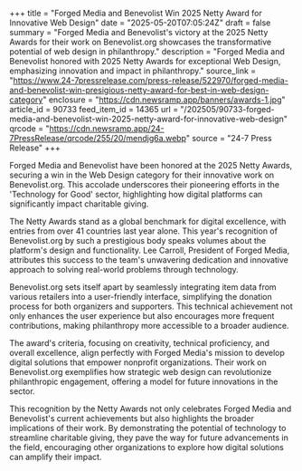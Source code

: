 +++
title = "Forged Media and Benevolist Win 2025 Netty Award for Innovative Web Design"
date = "2025-05-20T07:05:24Z"
draft = false
summary = "Forged Media and Benevolist's victory at the 2025 Netty Awards for their work on Benevolist.org showcases the transformative potential of web design in philanthropy."
description = "Forged Media and Benevolist honored with 2025 Netty Awards for exceptional Web Design, emphasizing innovation and impact in philanthropy."
source_link = "https://www.24-7pressrelease.com/press-release/522970/forged-media-and-benevolist-win-presigious-netty-award-for-best-in-web-design-category"
enclosure = "https://cdn.newsramp.app/banners/awards-1.jpg"
article_id = 90733
feed_item_id = 14365
url = "/202505/90733-forged-media-and-benevolist-win-2025-netty-award-for-innovative-web-design"
qrcode = "https://cdn.newsramp.app/24-7PressRelease/qrcode/255/20/mendjg6a.webp"
source = "24-7 Press Release"
+++

<p>Forged Media and Benevolist have been honored at the 2025 Netty Awards, securing a win in the Web Design category for their innovative work on Benevolist.org. This accolade underscores their pioneering efforts in the 'Technology for Good' sector, highlighting how digital platforms can significantly impact charitable giving.</p><p>The Netty Awards stand as a global benchmark for digital excellence, with entries from over 41 countries last year alone. This year's recognition of Benevolist.org by such a prestigious body speaks volumes about the platform's design and functionality. Lee Carroll, President of Forged Media, attributes this success to the team's unwavering dedication and innovative approach to solving real-world problems through technology.</p><p>Benevolist.org sets itself apart by seamlessly integrating item data from various retailers into a user-friendly interface, simplifying the donation process for both organizers and supporters. This technical achievement not only enhances the user experience but also encourages more frequent contributions, making philanthropy more accessible to a broader audience.</p><p>The award's criteria, focusing on creativity, technical proficiency, and overall excellence, align perfectly with Forged Media's mission to develop digital solutions that empower nonprofit organizations. Their work on Benevolist.org exemplifies how strategic web design can revolutionize philanthropic engagement, offering a model for future innovations in the sector.</p><p>This recognition by the Netty Awards not only celebrates Forged Media and Benevolist's current achievements but also highlights the broader implications of their work. By demonstrating the potential of technology to streamline charitable giving, they pave the way for future advancements in the field, encouraging other organizations to explore how digital solutions can amplify their impact.</p>